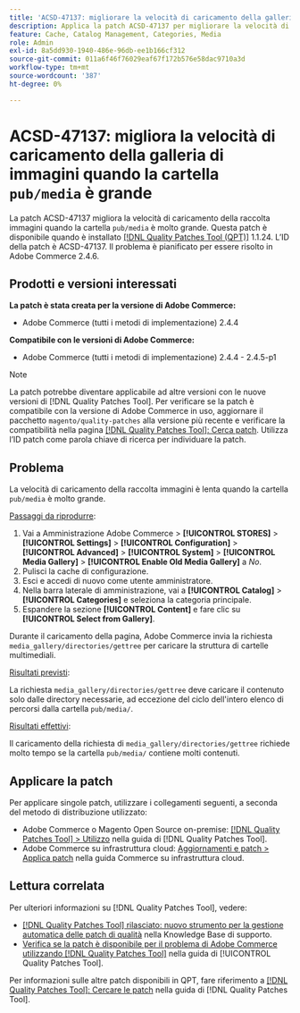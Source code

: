 ```yaml
---
title: 'ACSD-47137: migliorare la velocità di caricamento della galleria di immagini "pub/media" cartella big'
description: Applica la patch ACSD-47137 per migliorare la velocità di caricamento della galleria di immagini quando la cartella "pub/media" è molto grande.
feature: Cache, Catalog Management, Categories, Media
role: Admin
exl-id: 8a5dd930-1940-486e-96db-ee1b166cf312
source-git-commit: 011a6f46f76029eaf67f172b576e58dac9710a3d
workflow-type: tm+mt
source-wordcount: '387'
ht-degree: 0%

---
```


# ACSD-47137: migliora la velocità di caricamento della galleria di immagini quando la cartella `pub/media` è grande

La patch ACSD-47137 migliora la velocità di caricamento della raccolta immagini quando la cartella `pub/media` è molto grande. Questa patch è disponibile quando è installato [[!DNL Quality Patches Tool (QPT)]](https://experienceleague.adobe.com/en/docs/commerce-operations/tools/quality-patches-tool/quality-patches-tool-to-self-serve-quality-patches) 1.1.24. L’ID della patch è ACSD-47137. Il problema è pianificato per essere risolto in Adobe Commerce 2.4.6.

## Prodotti e versioni interessati

**La patch è stata creata per la versione di Adobe Commerce:**
* Adobe Commerce (tutti i metodi di implementazione) 2.4.4

**Compatibile con le versioni di Adobe Commerce:**
* Adobe Commerce (tutti i metodi di implementazione) 2.4.4 - 2.4.5-p1

>[!NOTE]
>
>La patch potrebbe diventare applicabile ad altre versioni con le nuove versioni di [!DNL Quality Patches Tool]. Per verificare se la patch è compatibile con la versione di Adobe Commerce in uso, aggiornare il pacchetto `magento/quality-patches` alla versione più recente e verificare la compatibilità nella pagina [[!DNL Quality Patches Tool]: Cerca patch](https://experienceleague.adobe.com/tools/commerce-quality-patches/index.html). Utilizza l’ID patch come parola chiave di ricerca per individuare la patch.

## Problema

La velocità di caricamento della raccolta immagini è lenta quando la cartella `pub/media` è molto grande.

<u>Passaggi da riprodurre</u>:

1. Vai a Amministrazione Adobe Commerce > **[!UICONTROL STORES]** > **[!UICONTROL Settings]** > **[!UICONTROL Configuration]** > **[!UICONTROL Advanced]** > **[!UICONTROL System]** > **[!UICONTROL Media Gallery]** > **[!UICONTROL Enable Old Media Gallery]** a _No_.
1. Pulisci la cache di configurazione.
1. Esci e accedi di nuovo come utente amministratore.
1. Nella barra laterale di amministrazione, vai a **[!UICONTROL Catalog]** > **[!UICONTROL Categories]** e seleziona la categoria principale.
1. Espandere la sezione **[!UICONTROL Content]** e fare clic su **[!UICONTROL Select from Gallery]**.

Durante il caricamento della pagina, Adobe Commerce invia la richiesta `media_gallery/directories/gettree` per caricare la struttura di cartelle multimediali.

<u>Risultati previsti</u>:

La richiesta `media_gallery/directories/gettree` deve caricare il contenuto solo dalle directory necessarie, ad eccezione del ciclo dell&#39;intero elenco di percorsi dalla cartella `pub/media/`.

<u>Risultati effettivi</u>:

Il caricamento della richiesta di `media_gallery/directories/gettree` richiede molto tempo se la cartella `pub/media/` contiene molti contenuti.

## Applicare la patch

Per applicare singole patch, utilizzare i collegamenti seguenti, a seconda del metodo di distribuzione utilizzato:

* Adobe Commerce o Magento Open Source on-premise: [[!DNL Quality Patches Tool] > Utilizzo](/help/tools/quality-patches-tool/usage.md) nella guida di [!DNL Quality Patches Tool].
* Adobe Commerce su infrastruttura cloud: [Aggiornamenti e patch > Applica patch](https://experienceleague.adobe.com/docs/commerce-cloud-service/user-guide/develop/upgrade/apply-patches.html) nella guida Commerce su infrastruttura cloud.

## Lettura correlata

Per ulteriori informazioni su [!DNL Quality Patches Tool], vedere:

* [[!DNL Quality Patches Tool] rilasciato: nuovo strumento per la gestione automatica delle patch di qualità](https://experienceleague.adobe.com/en/docs/commerce-operations/tools/quality-patches-tool/quality-patches-tool-to-self-serve-quality-patches) nella Knowledge Base di supporto.
* [Verifica se la patch è disponibile per il problema di Adobe Commerce utilizzando  [!DNL Quality Patches Tool]](/help/tools/quality-patches-tool/patches-available-in-qpt/check-patch-for-magento-issue-with-magento-quality-patches.md) nella guida di [!UICONTROL Quality Patches Tool].


Per informazioni sulle altre patch disponibili in QPT, fare riferimento a [[!DNL Quality Patches Tool]: Cercare le patch](https://experienceleague.adobe.com/tools/commerce-quality-patches/index.html) nella guida di [!DNL Quality Patches Tool].

